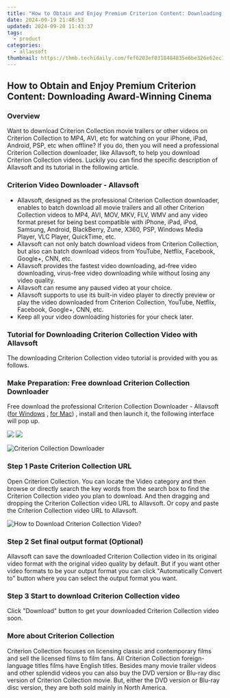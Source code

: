 ```yaml
---
title: "How to Obtain and Enjoy Premium Criterion Content: Downloading Award-Winning Cinema"
date: 2024-09-19 21:48:53
updated: 2024-09-20 11:43:37
tags:
  - product
categories:
  - allavsoft
thumbnail: https://thmb.techidaily.com/fef6203ef0318484835e6be326e62ec1be7635f93248db2ddf9a669b098df892.jpg
---
```


## How to Obtain and Enjoy Premium Criterion Content: Downloading Award-Winning Cinema

### Overview

Want to download Criterion Collection movie trailers or other videos on Criterion Collection to MP4, AVI, etc for watching on your iPhone, iPad, Android, PSP, etc when offline? If you do, then you will need a professional Criterion Collection downloader, like Allavsoft, to help you download Criterion Collection videos. Luckily you can find the specific description of Allavsoft and its tutorial in the following article.

### Criterion Video Downloader - Allavsoft

* Allavsoft, designed as the professional Criterion Collection downloader, enables to batch download all movie trailers and all other Criterion Collection videos to MP4, AVI, MOV, MKV, FLV, WMV and any video format preset for being best compatible with iPhone, iPad, iPod, Samsung, Android, BlackBerry, Zune, X360, PSP, Windows Media Player, VLC Player, QuickTime, etc.
* Allavsoft can not only batch download videos from Criterion Collection, but also can batch download videos from YouTube, Netflix, Facebook, Google+, CNN, etc.
* Allavsoft provides the fastest video downloading, ad-free video downloading, virus-free video downloading while without losing any video quality.
* Allavsoft can resume any paused video at your choice.
* Allavsoft supports to use its built-in video player to directly preview or play the video downloaded from Criterion Collection, YouTube, Netflix, Facebook, Google+, CNN, etc.
* Keep all your video downloading histories for your check later.

### Tutorial for Downloading Criterion Collection Video with Allavsoft

The downloading Criterion Collection video tutorial is provided with you as follows.

### Make Preparation: Free download Criterion Collection Downloader

Free download the professional Criterion Collection Downloader - Allavsoft ([for Windows](https://tools.techidaily.com/allavsoft/products/) , [for Mac](https://tools.techidaily.com/allavsoft/products/)) , install and then launch it, the following interface will pop up.

[![](https://www.allavsoft.com/how-to/../images/how-to/free-download-win.jpg)](https://tools.techidaily.com/allavsoft/products/) [![](https://www.allavsoft.com/how-to/../images/how-to/free-download-mac.jpg)](https://tools.techidaily.com/allavsoft/products/)

![Criterion Collection Downloader](https://www.allavsoft.com/how-to/../images/allavsoft/screen-shot-600.jpg)

### Step 1 Paste Criterion Collection URL

Open Criterion Collection. You can locate the Video category and then browse or directly search the key words from the search box to find the Criterion Collection video you plan to download. And then dragging and dropping the Criterion Collection video URL to Allavsoft. Or copy and paste the Criterion Collection video URL to Allavsoft.

![How to Download Criterion Collection Video?](https://www.allavsoft.com/how-to/../images/how-to/download-rtmp-video/download-rtmp-video.jpg)

### Step 2 Set final output format (Optional)

Allavsoft can save the downloaded Criterion Collection video in its original video format with the original video quality by default. But if you want other video formats to be your output format you can click "Automatically Convert to" button where you can select the output format you want.

### Step 3 Start to download Criterion Collection video

Click "Download" button to get your downloaded Criterion Collection video soon.

### More about Criterion Collection

Criterion Collection focuses on licensing classic and contemporary films and sell the licensed films to film fans. All Criterion Collection foreign-language titles films have English titles. Besides many movie trailer videos and other splendid videos you can also buy the DVD version or Blu-ray disc version of Criterion Collection movie. But, either the DVD version or Blu-ray disc version, they are both sold mainly in North America.

<ins class="adsbygoogle"
     style="display:block"
     data-ad-format="autorelaxed"
     data-ad-client="ca-pub-7571918770474297"
     data-ad-slot="1223367746"></ins>



<ins class="adsbygoogle"
     style="display:block"
     data-ad-client="ca-pub-7571918770474297"
     data-ad-slot="8358498916"
     data-ad-format="auto"
     data-full-width-responsive="true"></ins>
